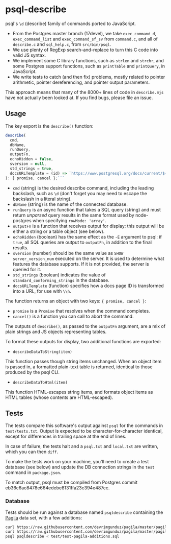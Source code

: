 # psql-describe

psql's `\d` (describe) family of commands ported to JavaScript.

* From the Postgres master branch (17devel), we take `exec_command_d`, `exec_command_list` and `exec_command_sf_sv` from `command.c`, and all of `describe.c` and `sql_help.c`, from `src/bin/psql`.
* We use plenty of RegExp search-and-replace to turn this C code into valid JS syntax.
* We implement some C library functions, such as `strlen` and `strchr`, and some Postgres support functions, such as `printTable` and `printQuery`, in JavaScript.
* We write tests to catch (and then fix) problems, mostly related to pointer arithmetic, pointer dereferencing, and pointer output parameters.

This approach means that many of the 8000+ lines of code in `describe.mjs` have not actually been looked at. If you find bugs, please file an issue.


## Usage

The key export is the `describe()` function:

```typescript
describe(
  cmd,
  dbName,
  runQuery,
  outputFn,
  echoHidden = false,
  sversion = null,
  std_strings = true, 
  docsURLTemplate = (id) => `https://www.postgresql.org/docs/current/${id}.html`,
): { promise, cancel };```
```

* `cmd` (string) is the desired describe command, including the leading backslash, such as `\d` (don't forget you may need to escape the backslash in a literal string).
* `dbName` (string) is the name of the connected database.
* `runQuery` is an async function that takes a SQL query (string) and must return *unparsed* query results in the same format used by node-postgres when specifying `rowMode: 'array'`.
* `outputFn` is a function that receives output for display: this output will be either a string or a table object (see below).
* `echoHidden` (boolean) has the same effect as the `-E` argument to psql: if `true`, all SQL queries are output to `outputFn`, in addition to the final results.
* `sversion` (number) should be the same value as `SHOW server_version_num` executed on the server. It is used to determine what features the database supports. If it is not provided, the server is queried for it.
* `std_strings` (boolean) indicates the value of `standard_conforming_strings` in the database.
* `docsURLTemplate` (function) specifies how a docs page ID is transformed into a URL, for use with `\\h`. 

The function returns an object with two keys: `{ promise, cancel }`: 

* `promise` is a `Promise` that resolves when the command completes. 
* `cancel()` is a function you can call to abort the command.

The outputs of `describe()`, as passed to the `outputFn` argument, are a mix of plain strings and JS objects representing tables.

To format these outputs for display, two additional functions are exported:

* ```describeDataToString(item)```

This function passes though string items unchanged. When an object item is passed in, a formatted plain-text table is returned, identical to those produced by the psql CLI.

* ```describeDataToHtml(item)```

This function HTML-escapes string items, and formats object items as HTML tables (whose contents are HTML-escaped).


## Tests

The tests compare this software's output against `psql` for the commands in `test/tests.txt`. Output is expected to be character-for-character identical, except for differences in trailing space at the end of lines.

In case of failure, the tests halt and a `psql.txt` and `local.txt` are written, which you can then `diff`.

To make the tests work on your machine, you'll need to create a test database (see below) and update the DB connection strings in the `test` command in `package.json`.

To match output, psql must be compiled from Postgres commit eb36c6ac8478e664edebe8131ffa23c394e487cc.

### Database

Tests should be run against a database named `psqldescribe` containing the [Pagila](https://github.com/devrimgunduz/pagila) data set, with a few additions:

```bash
curl https://raw.githubusercontent.com/devrimgunduz/pagila/master/pagila-schema.sql | psql psqldescribe
curl https://raw.githubusercontent.com/devrimgunduz/pagila/master/pagila-data.sql | psql psqldescribe
psql psqldescribe < test/test-pagila-additions.sql
```
